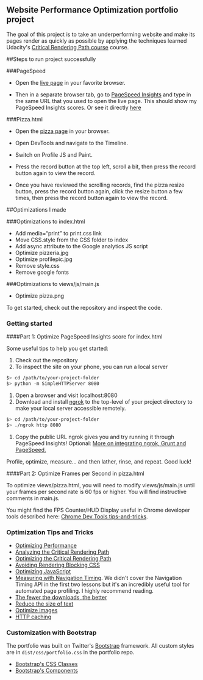 ## Website Performance Optimization portfolio project

The goal of this project is to take an underperforming website and make its pages render as quickly as possible by applying the techniques learned Udacity's [Critical Rendering Path course](https://www.udacity.com/course/ud884) course.

##Steps to run project successfully

###PageSpeed

- Open the [live page](https://sandrine10.github.io/frontend-nanodegree-mobile-portfolio/) in your favorite browser.

- Then in a separate browser tab, go to [PageSpeed Insights](https://developers.google.com/speed/pagespeed/insights/) and type in the same URL that you used to open the live page. This should show my PageSpeed Insights scores. 
Or see it directly <a href="https://developers.google.com/speed/pagespeed/insights/?url=https%3A%2F%2Fsandrine10.github.io%2Ffrontend-nanodegree-mobile-portfolio%2F" target="_blank">here</a>


###Pizza.html

- Open the [pizza page](https://sandrine10.github.io/frontend-nanodegree-mobile-portfolio/views/pizza.html) in your browser.

- Open DevTools and navigate to the Timeline.

- Switch on Profile JS and Paint.

- Press the record button at the top left, scroll a bit, then press the record button again to view the record.

- Once you have reviewed the scrolling records, find the pizza resize button, press the record button again, click the resize button a few times, then press the record button again to view the record.


##Optimizations I made

###Optimizations to index.html

- Add media=“print” to print.css link
- Move CSS.style from the CSS folder to index
- Add async attribute to the Google analytics JS script
- Optimize pizzeria.jpg
- Optimize profilepic.jpg
- Remove style.css
- Remove google fonts

###Optimizations to views/js/main.js

- Optimize pizza.png



To get started, check out the repository and inspect the code.

### Getting started

####Part 1: Optimize PageSpeed Insights score for index.html

Some useful tips to help you get started:

1. Check out the repository
1. To inspect the site on your phone, you can run a local server

  ```bash
  $> cd /path/to/your-project-folder
  $> python -m SimpleHTTPServer 8080
  ```

1. Open a browser and visit localhost:8080
1. Download and install [ngrok](https://ngrok.com/) to the top-level of your project directory to make your local server accessible remotely.

  ``` bash
  $> cd /path/to/your-project-folder
  $> ./ngrok http 8080
  ```

1. Copy the public URL ngrok gives you and try running it through PageSpeed Insights! Optional: [More on integrating ngrok, Grunt and PageSpeed.](http://www.jamescryer.com/2014/06/12/grunt-pagespeed-and-ngrok-locally-testing/)

Profile, optimize, measure... and then lather, rinse, and repeat. Good luck!

####Part 2: Optimize Frames per Second in pizza.html

To optimize views/pizza.html, you will need to modify views/js/main.js until your frames per second rate is 60 fps or higher. You will find instructive comments in main.js. 

You might find the FPS Counter/HUD Display useful in Chrome developer tools described here: [Chrome Dev Tools tips-and-tricks](https://developer.chrome.com/devtools/docs/tips-and-tricks).

### Optimization Tips and Tricks
* [Optimizing Performance](https://developers.google.com/web/fundamentals/performance/ "web performance")
* [Analyzing the Critical Rendering Path](https://developers.google.com/web/fundamentals/performance/critical-rendering-path/analyzing-crp.html "analyzing crp")
* [Optimizing the Critical Rendering Path](https://developers.google.com/web/fundamentals/performance/critical-rendering-path/optimizing-critical-rendering-path.html "optimize the crp!")
* [Avoiding Rendering Blocking CSS](https://developers.google.com/web/fundamentals/performance/critical-rendering-path/render-blocking-css.html "render blocking css")
* [Optimizing JavaScript](https://developers.google.com/web/fundamentals/performance/critical-rendering-path/adding-interactivity-with-javascript.html "javascript")
* [Measuring with Navigation Timing](https://developers.google.com/web/fundamentals/performance/critical-rendering-path/measure-crp.html "nav timing api"). We didn't cover the Navigation Timing API in the first two lessons but it's an incredibly useful tool for automated page profiling. I highly recommend reading.
* <a href="https://developers.google.com/web/fundamentals/performance/optimizing-content-efficiency/eliminate-downloads.html">The fewer the downloads, the better</a>
* <a href="https://developers.google.com/web/fundamentals/performance/optimizing-content-efficiency/optimize-encoding-and-transfer.html">Reduce the size of text</a>
* <a href="https://developers.google.com/web/fundamentals/performance/optimizing-content-efficiency/image-optimization.html">Optimize images</a>
* <a href="https://developers.google.com/web/fundamentals/performance/optimizing-content-efficiency/http-caching.html">HTTP caching</a>

### Customization with Bootstrap
The portfolio was built on Twitter's <a href="http://getbootstrap.com/">Bootstrap</a> framework. All custom styles are in `dist/css/portfolio.css` in the portfolio repo.

* <a href="http://getbootstrap.com/css/">Bootstrap's CSS Classes</a>
* <a href="http://getbootstrap.com/components/">Bootstrap's Components</a>
